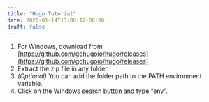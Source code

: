```yaml
---
title: "Hugo Tutorial"
date: 2020-01-14T13:08:12-06:00
draft: false
---
```


1. For Windows, download from [https://github.com/gohugoio/hugo/releases](https://github.com/gohugoio/hugo/releases)
2. Extract the zip file in any folder.
3. *(Optional)* You can add the folder path to the PATH environment variable.
 1. Click on the Windows search button and type “env”.
